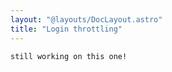 ```yaml
---
layout: "@layouts/DocLayout.astro"
title: "Login throttling"
---
```


```
still working on this one!
```